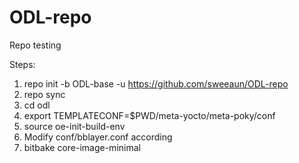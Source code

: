 # ODL-repo
Repo testing 


Steps:
1) repo init -b ODL-base -u https://github.com/sweeaun/ODL-repo
2) repo sync
3) cd odl
4) export TEMPLATECONF=$PWD/meta-yocto/meta-poky/conf
5) source oe-init-build-env
6) Modify conf/bblayer.conf according
7) bitbake core-image-minimal
